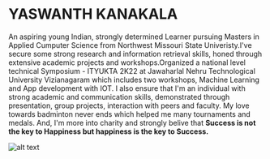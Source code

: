 # YASWANTH KANAKALA

An aspiring young Indian, strongly determined Learner pursuing Masters in Applied Cumputer Science from Northwest Missouri State Univeristy.I've secure some strong research and information retrieval skills, honed through extensive academic projects and workshops.Organized a national level technical Symposium - ITYUKTA 2K22 at Jawaharlal Nehru Technological University Vizianagaram which includes two workshops, Machine Learning and App development with IOT. I also ensure that I'm an individual with strong academic and communication skills, demonstrated through presentation, group projects, interaction with peers and faculty. My love towards badminton never ends which helped me many tournaments and medals. And, I'm more into charity and strongly belive that **Success is not the key to Happiness but happiness is the key to Success.**

![alt text]( C:\Users\S567546\Documents\webapps-repos\my2-kanakala\yesh.jpg "image Title")
